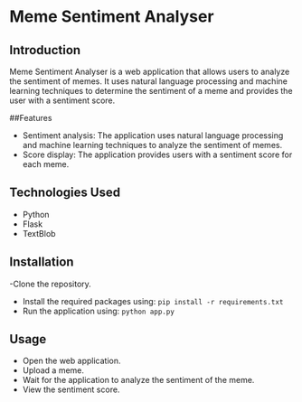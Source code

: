# Meme Sentiment Analyser

## Introduction
Meme Sentiment Analyser is a web application that allows users to analyze the sentiment of memes. It uses natural language processing and machine learning techniques to determine the sentiment of a meme and provides the user with a sentiment score.

##Features
- Sentiment analysis: The application uses natural language processing and machine learning techniques to analyze the sentiment of memes.
- Score display: The application provides users with a sentiment score for each meme.

## Technologies Used
- Python
- Flask
- TextBlob

## Installation
-Clone the repository.
- Install the required packages using: 
`pip install -r requirements.txt`
- Run the application using:
`python app.py`

## Usage
- Open the web application.
- Upload a meme.
- Wait for the application to analyze the sentiment of the meme.
- View the sentiment score.
